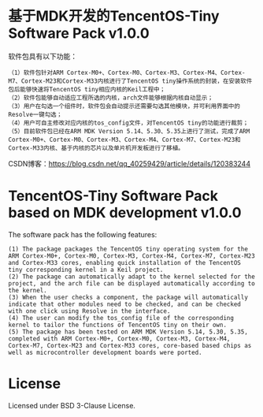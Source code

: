 # 基于MDK开发的TencentOS-Tiny Software Pack v1.0.0
软件包具有以下功能：

	（1）软件包针对ARM Cortex-M0+、Cortex-M0、Cortex-M3、Cortex-M4、Cortex-M7、Cortex-M23和Cortex-M33内核进行了TencentOS tiny操作系统的封装，在安装软件包后能够快速将TencentOS tiny相应内核的Keil工程中；
	（2）软件包能够自动适应工程所选的内核，arch文件能够根据内核自动显示；
	（3）用户在勾选一个组件时，软件包会自动提示还需要勾选其他模块，并可利用界面中的Resolve一键勾选；
	（4）用户可自主修改对应内核的tos_config文件，对TencentOS tiny的功能进行裁剪；
	（5）目前软件包已经在ARM MDK Version 5.14、5.30、5.35上进行了测试，完成了ARM Cortex-M0+、Cortex-M0、Cortex-M3、Cortex-M4、Cortex-M7、Cortex-M23和Cortex-M33内核、基于内核的芯片以及单片机开发板进行了移植。
CSDN博客：<https://blog.csdn.net/qq_40259429/article/details/120383244>
# TencentOS-Tiny Software Pack based on MDK development v1.0.0
The software pack has the following features:

	(1) The package packages the TencentOS tiny operating system for the ARM Cortex-M0+, Cortex-M0, Cortex-M3, Cortex-M4, Cortex-M7, Cortex-M23 and Cortex-M33 cores, enabling quick installation of the TencentOS tiny corresponding kernel in a Keil project.
	(2) The package can automatically adapt to the kernel selected for the project, and the arch file can be displayed automatically according to the kernel.
	(3) When the user checks a component, the package will automatically indicate that other modules need to be checked, and can be checked with one click using Resolve in the interface.
	(4) The user can modify the tos_config file of the corresponding kernel to tailor the functions of TencentOS tiny on their own.
	(5) The package has been tested on ARM MDK Version 5.14, 5.30, 5.35, completed with ARM Cortex-M0+, Cortex-M0, Cortex-M3, Cortex-M4, Cortex-M7, Cortex-M23 and Cortex-M33 cores, core-based based chips as well as microcontroller development boards were ported.
# License
Licensed under BSD 3-Clause License.
